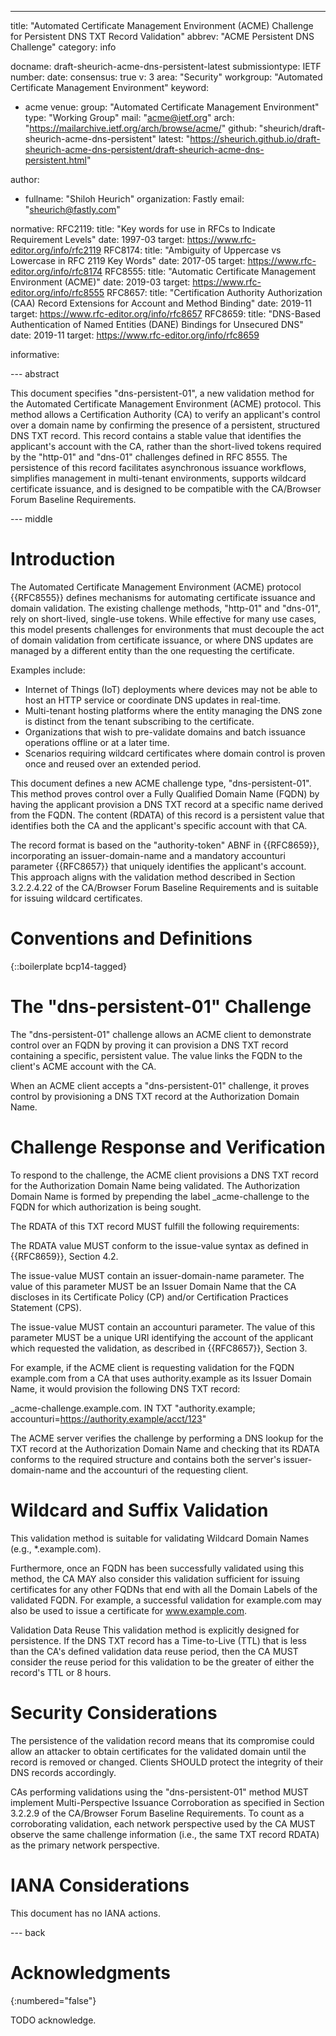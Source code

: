 ---
title: "Automated Certificate Management Environment (ACME) Challenge for Persistent DNS TXT Record Validation"
abbrev: "ACME Persistent DNS Challenge"
category: info

docname: draft-sheurich-acme-dns-persistent-latest
submissiontype: IETF
number:
date:
consensus: true
v: 3
area: "Security"
workgroup: "Automated Certificate Management Environment"
keyword:
  - acme
venue:
  group: "Automated Certificate Management Environment"
  type: "Working Group"
  mail: "acme@ietf.org"
  arch: "https://mailarchive.ietf.org/arch/browse/acme/"
  github: "sheurich/draft-sheurich-acme-dns-persistent"
  latest: "https://sheurich.github.io/draft-sheurich-acme-dns-persistent/draft-sheurich-acme-dns-persistent.html"

author:
  - fullname: "Shiloh Heurich"
    organization: Fastly
    email: "sheurich@fastly.com"

normative:
  RFC2119:
    title: "Key words for use in RFCs to Indicate Requirement Levels"
    date: 1997-03
    target: https://www.rfc-editor.org/info/rfc2119
  RFC8174:
    title: "Ambiguity of Uppercase vs Lowercase in RFC 2119 Key Words"
    date: 2017-05
    target: https://www.rfc-editor.org/info/rfc8174
  RFC8555:
    title: "Automatic Certificate Management Environment (ACME)"
    date: 2019-03
    target: https://www.rfc-editor.org/info/rfc8555
  RFC8657:
    title: "Certification Authority Authorization (CAA) Record Extensions for Account and Method Binding"
    date: 2019-11
    target: https://www.rfc-editor.org/info/rfc8657
  RFC8659:
    title: "DNS-Based Authentication of Named Entities (DANE) Bindings for Unsecured DNS"
    date: 2019-11
    target: https://www.rfc-editor.org/info/rfc8659

informative:

--- abstract

This document specifies "dns-persistent-01", a new validation method for the Automated Certificate Management Environment (ACME) protocol. This method allows a Certification Authority (CA) to verify an applicant's control over a domain name by confirming the presence of a persistent, structured DNS TXT record. This record contains a stable value that identifies the applicant's account with the CA, rather than the short-lived tokens required by the "http-01" and "dns-01" challenges defined in RFC 8555. The persistence of this record facilitates asynchronous issuance workflows, simplifies management in multi-tenant environments, supports wildcard certificate issuance, and is designed to be compatible with the CA/Browser Forum Baseline Requirements.

--- middle

# Introduction

The Automated Certificate Management Environment (ACME) protocol {{RFC8555}} defines mechanisms for automating certificate issuance and domain validation. The existing challenge methods, "http-01" and "dns-01", rely on short-lived, single-use tokens. While effective for many use cases, this model presents challenges for environments that must decouple the act of domain validation from certificate issuance, or where DNS updates are managed by a different entity than the one requesting the certificate.

Examples include:

- Internet of Things (IoT) deployments where devices may not be able to host an HTTP service or coordinate DNS updates in real-time.
- Multi-tenant hosting platforms where the entity managing the DNS zone is distinct from the tenant subscribing to the certificate.
- Organizations that wish to pre-validate domains and batch issuance operations offline or at a later time.
- Scenarios requiring wildcard certificates where domain control is proven once and reused over an extended period.

This document defines a new ACME challenge type, "dns-persistent-01". This method proves control over a Fully Qualified Domain Name (FQDN) by having the applicant provision a DNS TXT record at a specific name derived from the FQDN. The content (RDATA) of this record is a persistent value that identifies both the CA and the applicant's specific account with that CA.

The record format is based on the "authority-token" ABNF in {{RFC8659}}, incorporating an issuer-domain-name and a mandatory accounturi parameter {{RFC8657}} that uniquely identifies the applicant's account. This approach aligns with the validation method described in Section 3.2.2.4.22 of the CA/Browser Forum Baseline Requirements and is suitable for issuing wildcard certificates.

# Conventions and Definitions

{::boilerplate bcp14-tagged}

# The "dns-persistent-01" Challenge

The "dns-persistent-01" challenge allows an ACME client to demonstrate control over an FQDN by proving it can provision a DNS TXT record containing a specific, persistent value. The value links the FQDN to the client's ACME account with the CA.

When an ACME client accepts a "dns-persistent-01" challenge, it proves control by provisioning a DNS TXT record at the Authorization Domain Name.

# Challenge Response and Verification

To respond to the challenge, the ACME client provisions a DNS TXT record for the Authorization Domain Name being validated. The Authorization Domain Name is formed by prepending the label _acme-challenge to the FQDN for which authorization is being sought.

The RDATA of this TXT record MUST fulfill the following requirements:

The RDATA value MUST conform to the issue-value syntax as defined in {{RFC8659}}, Section 4.2.

The issue-value MUST contain an issuer-domain-name parameter. The value of this parameter MUST be an Issuer Domain Name that the CA discloses in its Certificate Policy (CP) and/or Certification Practices Statement (CPS).

The issue-value MUST contain an accounturi parameter. The value of this parameter MUST be a unique URI identifying the account of the applicant which requested the validation, as described in {{RFC8657}}, Section 3.

For example, if the ACME client is requesting validation for the FQDN example.com from a CA that uses authority.example as its Issuer Domain Name, it would provision the following DNS TXT record:

_acme-challenge.example.com. IN TXT "authority.example; accounturi=https://authority.example/acct/123"

The ACME server verifies the challenge by performing a DNS lookup for the TXT record at the Authorization Domain Name and checking that its RDATA conforms to the required structure and contains both the server's issuer-domain-name and the accounturi of the requesting client.

# Wildcard and Suffix Validation

This validation method is suitable for validating Wildcard Domain Names (e.g., *.example.com).

Furthermore, once an FQDN has been successfully validated using this method, the CA MAY also consider this validation sufficient for issuing certificates for any other FQDNs that end with all the Domain Labels of the validated FQDN. For example, a successful validation for example.com may also be used to issue a certificate for www.example.com.

Validation Data Reuse
This validation method is explicitly designed for persistence. If the DNS TXT record has a Time-to-Live (TTL) that is less than the CA's defined validation data reuse period, then the CA MUST consider the reuse period for this validation to be the greater of either the record's TTL or 8 hours.

# Security Considerations

The persistence of the validation record means that its compromise could allow an attacker to obtain certificates for the validated domain until the record is removed or changed. Clients SHOULD protect the integrity of their DNS records accordingly.

CAs performing validations using the "dns-persistent-01" method MUST implement Multi-Perspective Issuance Corroboration as specified in Section 3.2.2.9 of the CA/Browser Forum Baseline Requirements. To count as a corroborating validation, each network perspective used by the CA MUST observe the same challenge information (i.e., the same TXT record RDATA) as the primary network perspective.

# IANA Considerations

This document has no IANA actions.

--- back

# Acknowledgments
{:numbered="false"}

TODO acknowledge.

